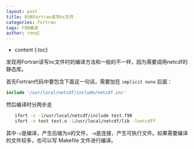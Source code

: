 ```yaml
---
layout: post
title: 利用Fortran读写nc文件
categories: Fortran
tags: F90编译
author: renql
---
```


* content
{:toc}

发现用Fortran读写nc文件时的编译方法和一般的不一样，因为需要调用netcdf的静态库。

首先Fortran代码中要包含下面这一句话，需要加在 `implicit none` 后面：
```fortran
include '/usr/local/netcdf/include/netcdf.inc'
```

然后编译时分两步走
```bash
　　ifort -c -I/usr/local/netcdf/include test.f90
　　ifort -o test test.o -L/usr/local/netcdf/lib -lnetcdff
```
其中`-c`是编译，产生后缀为o的文件，`-o`是连接，产生可执行文件。如果需要编译的文件较多，也可以写 Makefile 文件进行编译。

